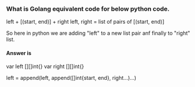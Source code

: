 ### What is Golang equivalent code for below python code.
left + [(start, end)] + right
left, right = list of pairs of [(start, end)]

So here in python we are adding "left" to a new list pair anf finally to "right" list.

#### Answer is
var left [][]int{}
var right [][]int{}

left = append(left, append([]int{start, end}, right...)...)







